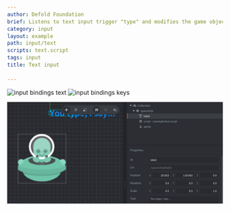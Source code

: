 ```yaml
---
author: Defold Foundation
brief: Listens to text input trigger "type" and modifies the game object label with the alien's speech according to input. A "backspace" key trigger has also been added.
category: input
layout: example
path: input/text
scripts: text.script
tags: input
title: Text input

---
```


![input bindings text](input_bindings.png)
![input bindings keys](input_bindings2.png)

![text](text.png)